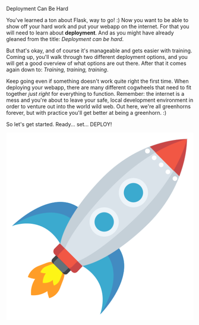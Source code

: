Deployment Can Be Hard

You've learned a ton about Flask, way to go! :) Now you want to be able to show off your hard work and put your webapp on the internet. For that you will need to learn about **deployment**. And as you might have already gleaned from the title: _Deployment can be hard_.

But that's okay, and of course it's manageable and gets easier with training. Coming up, you'll walk through two different deployment options, and you will get a good overview of what options are out there. After that it comes again down to: _Training, training, training_.

Keep going even if something doesn't work quite right the first time. When deploying your webapp, there are many different cogwheels that need to fit together _just right_ for everything to function. Remember: the internet is a mess and you're about to leave your safe, local development environment in order to venture out into the world wild web. Out here, we're all greenhorns forever, but with practice you'll get better at being a greenhorn. :)

So let's get started. Ready... set... DEPLOY!

<img alt="DEPLOY!" title="DEPLOY!" class="img-responsive cn_image" src="https://github.com/CodingNomads/static/blob/main/flask-webdev/imgs/rocket_emoji.png?raw=true">
